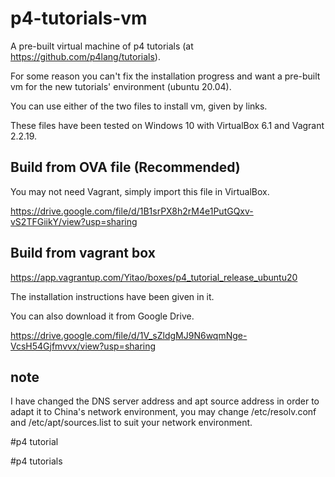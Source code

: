 # p4-tutorials-vm

A pre-built virtual machine of p4 tutorials (at https://github.com/p4lang/tutorials).

For some reason you can't fix the installation progress and want a pre-built vm for the new tutorials' environment (ubuntu 20.04).

You can use either of the two files to install vm, given by links.

These files have been tested on Windows 10 with VirtualBox 6.1 and Vagrant 2.2.19.

## Build from OVA file (**Recommended**)

You may not need Vagrant, simply import this file in VirtualBox.

https://drive.google.com/file/d/1B1srPX8h2rM4e1PutGQxv-vS2TFGiikY/view?usp=sharing

## Build from vagrant box

https://app.vagrantup.com/Yitao/boxes/p4_tutorial_release_ubuntu20

The installation instructions have been given in it.

You can also download it from Google Drive.

https://drive.google.com/file/d/1V_sZldgMJ9N6wqmNge-VcsH54Gjfmvvx/view?usp=sharing

## note

I have changed the DNS server address and apt source address in order to adapt it to China's network environment, you may change /etc/resolv.conf and /etc/apt/sources.list to suit your network environment.

\#p4 tutorial

\#p4 tutorials
